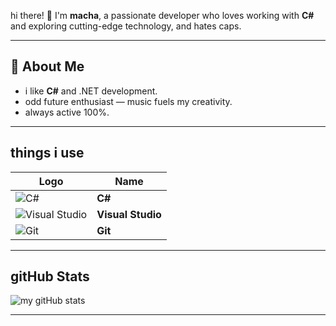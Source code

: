 

hi there! 👋 I'm **macha**, a passionate developer who loves working with **C#** and exploring cutting-edge technology, and hates caps.

---

## 🌟 About Me  
- i like **C#** and .NET development.  
- odd future  enthusiast — music fuels my creativity.  
- always active 100%.  

---

## things i use  
| Logo | Name |
|------|------|
| ![C#](https://img.icons8.com/color/40/000000/c-sharp-logo.png) | **C#** |
| ![Visual Studio](https://img.icons8.com/color/40/000000/visual-studio.png) | **Visual Studio** |
| ![Git](https://img.icons8.com/color/40/000000/git.png) | **Git** |

---

## gitHub Stats  
![my gitHub stats](https://github-readme-stats.vercel.app/api?username=machalolxp&show_icons=true&theme=radical)

---


